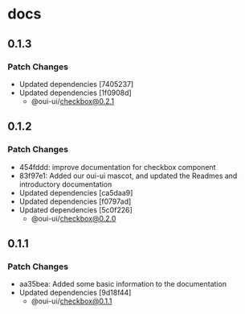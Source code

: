 # docs

## 0.1.3

### Patch Changes

-   Updated dependencies [7405237]
-   Updated dependencies [1f0908d]
    -   @oui-ui/checkbox@0.2.1

## 0.1.2

### Patch Changes

-   454fddd: improve documentation for checkbox component
-   83f97e1: Added our oui-ui mascot, and updated the Readmes and introductory documentation
-   Updated dependencies [ca5daa9]
-   Updated dependencies [f0797ad]
-   Updated dependencies [5c0f226]
    -   @oui-ui/checkbox@0.2.0

## 0.1.1

### Patch Changes

-   aa35bea: Added some basic information to the documentation
-   Updated dependencies [9d18f44]
    -   @oui-ui/checkbox@0.1.1
